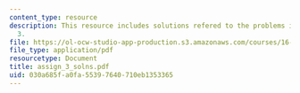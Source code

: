 ```yaml
---
content_type: resource
description: This resource includes solutions refered to the problems in assignment
  3.
file: https://ol-ocw-studio-app-production.s3.amazonaws.com/courses/16-423j-aerospace-biomedical-and-life-support-engineering-spring-2006/030a685fa0fa55397640710eb1353365_assign_3_solns.pdf
file_type: application/pdf
resourcetype: Document
title: assign_3_solns.pdf
uid: 030a685f-a0fa-5539-7640-710eb1353365
---
```

